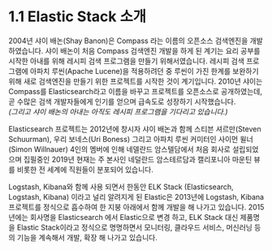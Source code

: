 # 1.1 Elastic Stack 소개

 2004년 샤이 배논\(Shay Banon\)은 Compass 라는 이름의 오픈소스 검색엔진을 개발하였습니다. 샤이 배논이 처음 Compass 검색엔진 개발을 하게 된 계기는 요리 공부를 시작한 아내를 위해 레시피 검색 프로그램을 만들기 위해서였습니다. 레시피 검색 프로그램에 아파치 루씬\(Apache Lucene\)을 적용하려던 중 루씬이 가진 한계를 보완하기 위해 새로 검색엔진을 만들기 위한 프로젝트를 시작한 것이 계기입니다. 2010년 샤이는 Compass를 Elasticsearch라고 이름을 바꾸고 프로젝트를 오픈소스로 공개하였는데, 곧 수많은 검색 개발자들에게 인기를 얻으며 급속도로 성장하기 시작했습니다.  
_\(그리고 샤이 배논의 아내는 아직도 레시피 프로그램을 기다리고 있습니다.\)_

 Elasticsearch 프로젝트는 2012년에 창시자 샤이 배논과 함께 스티븐 셔르만\(Steven Schuurman\), 우리 보네스\(Uri Boness\) 그리고 아파치 루씬 커미터인 사이먼 윌너\(Simon Willnauer\) 4인의 멤버에 인해 네델란드 암스텔담에서 처음 회사로 설립되었으며 집필중인 2019년 현재는 주 본사인 네덜란드 암스테르담과 캘리포니아 마운틴 뷰를 비롯한 전 세계에 직원들이 분포되어 있습니다.

 Logstash, Kibana와 함께 사용 되면서 한동안 ELK Stack \(Elasticsearch, Logstash, Kibana\) 이라고 널리 알려지게 된 Elastic은 2013년에 Logstash, Kibana 프로젝트를 정식으로 흡수하여 한 지붕 아래에서 함께 개발을 해 나가고 있습니다. 2015년에는 회사명을 Elasticsearch 에서 Elastic으로 변경 하고, ELK Stack 대신 제품명을 Elastic Stack이라고 정식으로 명명하면서 모니터링, 클라우드 서비스, 머신러닝 등의 기능을 계속해서 개발, 확장 해 나가고 있습니다.



